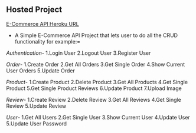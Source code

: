 ## Hosted Project

[E-Commerce API Heroku URL](https://e-commerce-api-n1c3.onrender.com)

- A Simple E-Commerce API Project that lets user to do all the CRUD functionality for example:=

 *Authentication*-
    1.Login User
    2.Logout User
    3.Register User



  *Order*-
    1.Create Order
    2.Get All Orders
    3.Get Single Order
    4.Show Current User Orders
    5.Update Order



*Product*-
     1.Create Product
     2.Delete Product
     3.Get All Products
     4.Get Single Product
     5.Get Single Product Reviews
     6.Update Product
     7.Upload Image



*Review*-
  1.Create Review
  2.Delete Review
  3.Get All Reviews
  4.Get Single Review
  5.Update Review


*User*-
  1.Get All Users 
  2.Get Single User
  3.Show Current User
  4.Update User
  5.Update User Password
